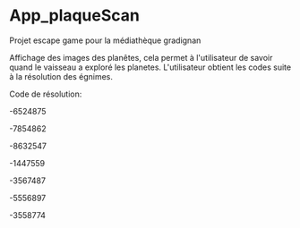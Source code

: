 # App_plaqueScan
Projet escape game pour la médiathèque gradignan

Affichage des images des planêtes, cela permet à l'utilisateur de savoir quand le vaisseau a exploré les planetes.
L'utilisateur obtient les codes suite à la résolution des égnimes.

Code de résolution:

-6524875

-7854862

-8632547

-1447559

-3567487

-5556897

-3558774
